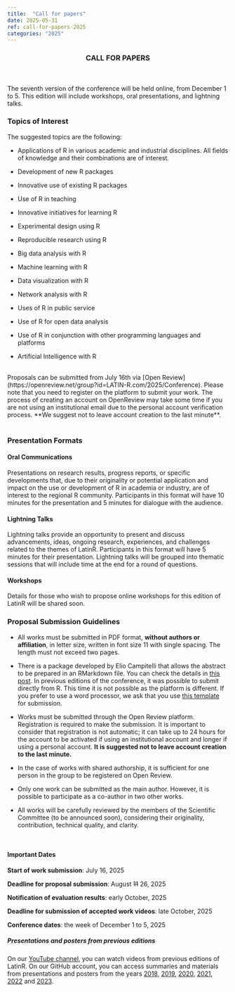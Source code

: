 ```yaml
---
title:  "Call for papers"
date: 2025-05-31
ref: call-for-papers-2025
categories: "2025"
---
```


<h3><center>CALL FOR PAPERS</center></h3>

<br> <br> The seventh version of the conference will be held online, from December 1 to 5. This edition will include workshops, oral presentations, and lightning talks.


### Topics of Interest

The suggested topics are the following:

-   Applications of R in various academic and industrial disciplines. All fields of knowledge and their combinations are of interest.

-   Development of new R packages

-   Innovative use of existing R packages

-   Use of R in teaching

-   Innovative initiatives for learning R

-   Experimental design using R

-   Reproducible research using R

-   Big data analysis with R

-   Machine learning with R

-   Data visualization with R

-   Network analysis with R

-   Uses of R in public service

-   Use of R for open data analysis

-   Use of R in conjunction with other programming languages and platforms

-   Artificial Intelligence with R

<br>

<div class="boxBorder">
Proposals can be submitted from July 16th via [Open Review](https://openreview.net/group?id=LATIN-R.com/2025/Conference).
Please note that you need to register on the platform to submit your work. The process of creating an account on OpenReview may take some time if you are not using an institutional email due to the personal account verification process. **We suggest not to leave account creation to the last minute**.
</div>

<br>

### Presentation Formats

#### Oral Communications

Presentations on research results, progress reports, or specific developments that, due to their originality or potential application and impact on the use or development of R in academia or industry, are of interest to the regional R community. Participants in this format will have 10 minutes for the presentation and 5 minutes for dialogue with the audience. <br>

#### Lightning Talks

Lightning talks provide an opportunity to present and discuss advancements, ideas, ongoing research, experiences, and challenges related to the themes of LatinR. Participants in this format will have 5 minutes for their presentation. Lightning talks will be grouped into thematic sessions that will include time at the end for a round of questions.<br> 

#### Workshops

Details for those who wish to propose online workshops for this edition of LatinR will be shared soon.


### Proposal Submission Guidelines

-   All works must be submitted in PDF format, **without authors or affiliation**, in letter size, written in font size 11 with single spacing. The length must not exceed two pages.

- There is a package developed by Elio Campitelli that allows the abstract to be prepared in an RMarkdown file. You can check the details in [this post](https://latinr.org/en/blog/en/2020-03-03-latinr-package.html). In previous editions of the conference, it was possible to submit directly from R. This time it is not possible as the platform is different. If you prefer to use a word processor, we ask that you use [this template](https://docs.google.com/document/d/1KrPbi2AR5Rcq5fKMkC_yK_9gpez4Fmtz/edit?usp=sharing&ouid=107644076848762167027&rtpof=true&sd=true) for submission.

- Works must be submitted through the Open Review platform. Registration is required to make the submission. It is important to consider that registration is not automatic; it can take up to 24 hours for the account to be activated if using an institutional account and longer if using a personal account. **It is suggested not to leave account creation to the last minute.**

- In the case of works with shared authorship, it is sufficient for one person in the group to be registered on Open Review.

- Only one work can be submitted as the main author. However, it is possible to participate as a co-author in two other works.

- All works will be carefully reviewed by the members of the Scientific Committee (to be announced soon), considering their originality, contribution, technical quality, and clarity.



<br>

#### Important Dates

**Start of work submission**: July 16, 2025

**Deadline for proposal submission**: August ~~11~~ 26, 2025

**Notification of evaluation results**: early October, 2025

**Deadline for submission of accepted work videos**: late October, 2025

**Conference dates**: the week of December 1 to 5, 2025

##### Presentations and posters from previous editions

On our [YouTube channel](https://youtube.com/latinr), you can watch videos from previous editions of LatinR. On our GitHub account, you can access summaries and materials from presentations and posters from the years 
[2018](https://github.com/LatinR/presentaciones-LatinR2018),
[2019](https://github.com/LatinR/presentaciones-LatinR2019),
[2020](https://github.com/LatinR/presentaciones-LatinR2020),
[2021](https://github.com/LatinR/presentaciones-LatinR2021), 
[2022](https://github.com/LatinR/presentaciones-LatinR2022) and [2023](https://github.com/LatinR/presentaciones-LatinR2023).
